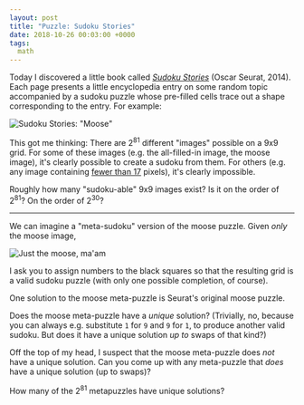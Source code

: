 ```yaml
---
layout: post
title: "Puzzle: Sudoku Stories"
date: 2018-10-26 00:03:00 +0000
tags:
  math
---
```


Today I discovered a little book called [_Sudoku Stories_](https://amzn.to/2CLbSBd)
(Oscar Seurat, 2014). Each page presents a little encyclopedia entry on some
random topic accompanied by a sudoku puzzle whose pre-filled cells trace out
a shape corresponding to the entry. For example:

![Sudoku Stories: "Moose"](/blog/images/2018-10-26-sudoku-stories.png)

This got me thinking: There are 2<sup>81</sup> different "images" possible
on a 9x9 grid. For some of these images (e.g. the all-filled-in image, the
moose image), it's clearly possible to create a sudoku from them. For others
(e.g. any image containing [fewer than 17](https://arxiv.org/abs/1201.0749) pixels),
it's clearly impossible.

Roughly how many "sudoku-able" 9x9 images exist? Is it on the order of 2<sup>81</sup>?
On the order of 2<sup>30</sup>?

----

We can imagine a "meta-sudoku" version of the moose puzzle. Given *only*
the moose image,

![Just the moose, ma'am](/blog/images/2018-10-26-just-the-moose-maam.png)

I ask you to assign numbers to the black squares so that the resulting grid
is a valid sudoku puzzle (with only one possible completion, of course).

One solution to the moose meta-puzzle is Seurat's original moose puzzle.

Does the moose meta-puzzle have a _unique_ solution?  (Trivially, no, because you
can always e.g. substitute `1` for `9` and `9` for `1`, to produce another
valid sudoku. But does it have a unique solution _up to_ swaps of that kind?)

Off the top of my head, I suspect that the moose meta-puzzle does *not* have
a unique solution. Can you come up with any meta-puzzle that *does* have a unique
solution (up to swaps)?

How many of the 2<sup>81</sup> metapuzzles have unique solutions?
